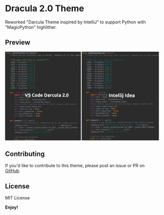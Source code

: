 # Dracula 2.0 Theme
Reworked "Darcula Theme inspired by IntelliJ" to support Python with "MagicPython" highlither.

## Preview
![Preview](images/demo.jpg)

## Contributing

If you'd like to contribute to this theme, please post an issue or PR on [GitHub](https://github.com/danields761/vs-code-darcula20-theme).

## License

MIT License

**Enjoy!**
